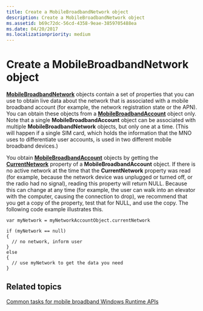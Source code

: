 ```yaml
---
title: Create a MobileBroadbandNetwork object
description: Create a MobileBroadbandNetwork object
ms.assetid: b69c72dc-56cd-4358-9eae-3859705488ea
ms.date: 04/20/2017
ms.localizationpriority: medium
---
```


# Create a MobileBroadbandNetwork object


[**MobileBroadbandNetwork**](/uwp/api/Windows.Networking.NetworkOperators.MobileBroadbandNetwork) objects contain a set of properties that you can use to obtain live data about the network that is associated with a mobile broadband account (for example, the network registration state or the APN). You can obtain these objects from a [**MobileBroadbandAccount**](/uwp/api/Windows.Networking.NetworkOperators.MobileBroadbandAccount) object only. Note that a single **MobileBroadbandAccount** object can be associated with multiple **MobileBroadbandNetwork** objects, but only one at a time. (This will happen if a single SIM card, which holds the information that the MNO uses to differentiate user accounts, is used in two different mobile broadband devices.)

You obtain [**MobileBroadbandAccount**](/uwp/api/Windows.Networking.NetworkOperators.MobileBroadbandAccount) objects by getting the [**CurrentNetwork**](/uwp/api/Windows.Networking.NetworkOperators.MobileBroadbandAccount#Windows_Networking_NetworkOperators_MobileBroadbandAccount_CurrentNetwork) property of a **MobileBroadbandAccount** object. If there is no active network at the time that the **CurrentNetwork** property was read (for example, because the network device was unplugged or turned off, or the radio had no signal), reading this property will return NULL. Because this can change at any time (for example, the user can walk into an elevator with the computer, causing the connection to drop), we recommend that you get a copy of the property, test that for NULL, and use the copy. The following code example illustrates this.

``` syntax
var myNetwork = myNetworkAccountObject.currentNetwork

if (myNetwork == null)
{
  // no network, inform user
}
else
{
  // use myNetwork to get the data you need
}
```

## <span id="related_topics"></span>Related topics


[Common tasks for mobile broadband Windows Runtime APIs](./create-a-mobilebroadbandaccount-object.md)

 

